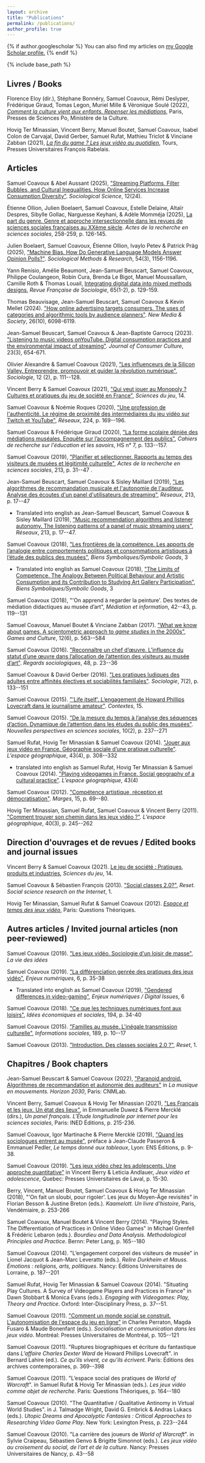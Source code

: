 ```yaml
---
layout: archive
title: "Publications"
permalink: /publications/
author_profile: true
---
```


{% if author.googlescholar %}
  You can also find my articles on <u><a href="{{author.googlescholar}}">my Google Scholar profile</a>.</u>
{% endif %}

{% include base_path %}

<!-- {% for post in site.publications reversed %}
  {% include archive-single.html %}
{% endfor %} -->

<!--A list limited to publications in English can be found [here]({{base_path}}/publications_en.html).
-->

## Livres / Books

Florence Eloy (dir.), Stéphane Bonnéry, Samuel Coavoux, Rémi Deslyper, Frédérique Giraud, Tomas Legon, Muriel Mille & Véronique Soulé (2022), [*Comment la culture vient aux enfants. Repenser les médiations*](https://www.pressesdesciencespo.fr/fr/book/?gcoi=27246100681300), Paris, Presses de Sciences Po, Ministère de la Culture.

Hovig Ter Minassian, Vincent Berry, Manuel Boutet, Samuel Coavoux, Isabel Colon de Carvajal, David Gerber, Samuel Rufat, Mathieu Triclot & Vinciane Zabban (2021), [*La fin du game ? Les jeux vidéo au quotidien*](https://pufr-editions.fr/produit/la-fin-du-game/), Tours, Presses Universitaires François Rabelais.

## Articles

Samuel Coavoux & Abel Aussant (2025), ["Streaming Platforms, Filter Bubbles, and Cultural Inequalities. How Online Services Increase Consumption Diversity"](http://dx.doi.org/10.15195/v12.a24). *Sociological Science*, 12(24).

Étienne Ollion, Julien Boelaert, Samuel Coavoux, Estelle Delaine, Altaïr Despres, Sibylle Gollac, Narguesse Keyhani, & Adèle Momméja (2025), [La part du genre. Genre et approche intersectionnelle dans les revues de sciences sociales françaises au XXème siècle](https://osf.io/qamux_v2). *Actes de la recherche en sciences sociales*, 258-259, p. 126-145.

Julien Boelaert, Samuel Coavoux, Étienne Ollion, Ivaylo Petev & Patrick Präg (2025), ["Machine Bias. How Do Generative Language Models Answer Opinion Polls?"](https://doi.org/10.1177/0049124125133058). *Sociological Methods & Research*, 54(3), 1156-1196.

Yann Renisio, Amélie Beaumont, Jean-Samuel Beuscart, Samuel Coavoux, Philippe Coulangeon, Robin Cura, Brenda Le Bigot, Manuel Moussallam, Camille Roth & Thomas Louail, [Integrating digital data into mixed methods designs](https://shs.cairn.info/revue-francaise-de-sociologie-2024-1-2-page-129?lang=en), *Revue Française de Sociologie*, 65(1-2), p. 129-159.

Thomas Beauvisage, Jean-Samuel Beuscart, Samuel Coavoux & Kevin Mellet (2024). ["How online advertising targets consumers. The uses of categories and algorithmic tools by audience planners"](https://journals.sagepub.com/doi/10.1177/14614448221146174). *New Media & Society*, 26(10), 6098-6119.

Jean-Samuel Beuscart, Samuel Coavoux & Jean-Baptiste Garrocq (2023). ["Listening to music videos onYouTube. Digital consumption practices and the environmental impact of streaming"](https://journals.sagepub.com/doi/full/10.1177/14695405221133266). *Journal of Consumer Culture*, 23(3), 654-671.

Olivier Alexandre & Samuel Coavoux (2021), ["Les influenceurs de la Silicon Valley. Entreprendre, promouvoir et guider la révolution numérique"](https://www-cairn-info.acces.bibliotheque-diderot.fr/revue-sociologie-2021-2-page-111.htm), *Sociologie*, 12 (2), p. 111--128.

Vincent Berry & Samuel Coavoux (2021), ["Qui veut jouer au Monopoly ? Cultures et pratiques du jeu de société en France"](https://journals.openedition.org/sdj/2819), *Sciences du jeu*, 14.

Samuel Coavoux & Noémie Roques (2020), ["Une profession de l'authenticité. Le régime de proximité des intermédiaires du jeu vidéo sur Twitch et YouTube"](https://www.cairn.info/revue-reseaux-2020-6-page-169.htm), *Réseaux*, 224, p. 169--196.

Samuel Coavoux & Frédérique Giraud (2020), ["La forme scolaire déniée des médiations muséales. Enquête sur l’accompagnement des publics"](https://journals.openedition.org/cres/4427), *Cahiers de recherche sur l'éducation et les savoirs*, HS n° 7, p. 133--157.

Samuel Coavoux (2019), ["Planifier et sélectionner. Rapports au temps des visiteurs de musées et légitimité culturelle"](https://www.cairn.info/revue-actes-de-la-recherche-en-sciences-sociales-2019-1-page-31.htm), *Actes de la recherche en sciences sociales*, 213, p. 31--47
[<i class="fa fa-file-pdf-o" aria-hidden="true"></i>](https://halshs.archives-ouvertes.fr/halshs-02119400/document).

Jean-Samuel Beuscart, Samuel Coavoux & Sisley Maillard (2019), ["Les algorithmes de recommandation musicale et l'autonomie de l'auditeur. Analyse des écoutes d'un panel d'utilisateurs de streaming"](https://www.cairn.info/revue-reseaux-2019-1-page-17.htm), *Réseaux*, 213, p. 17--47
[<i class="fa fa-file-pdf-o" aria-hidden="true"></i>](https://halshs.archives-ouvertes.fr/halshs-01639788v2/document)
+ Translated into english as Jean-Samuel Beuscart, Samuel Coavoux & Sisley Maillard (2019), ["Music recommendation algorithms and listener autonomy. The listening patterns of a panel of music streaming users"](https://www.cairn-int.info/article.php?ID_ARTICLE=E_RES_213_0017), *Réseaux*, 213, p. 17--47.

Samuel Coavoux (2018), ["Les frontières de la compétence. Les apports de l’analogie entre comportements politiques et consommations artistiques à l’étude des publics des musées"](https://revue.biens-symboliques.net/296), *Biens Symboliques/Symbolic Goods*, 3
[<i class="fa fa-file-pdf-o" aria-hidden="true"></i>](https://revue.biens-symboliques.net/296?file=1)

+ Translated into english as Samuel Coavoux (2018), ["The Limits of Competence. The Analogy Between Political Behaviour and Artistic Consumption and its Contribution to Studying Art Gallery Participation"](https://revue.biens-symboliques.net/298), *Biens Symboliques/Symbolic Goods*, 3
[<i class="fa fa-file-pdf-o" aria-hidden="true"></i>](https://revue.biens-symboliques.net/298?file=1)

Samuel Coavoux (2018), "'On apprend à regarder la peinture'. Des textes de médiation didactiques au musée d’art", *Médiation et information*, 42--43, p. 119--131
[<i class="fa fa-file-pdf-o" aria-hidden="true"></i>]({{base_path}}/files/Coavoux_2018_Expo_didactique_MEI.pdf)

Samuel Coavoux, Manuel Boutet & Vinciane Zabban (2017). ["What we know about games. A scientometric approach to *game studies* in the 2000s"](http://gac.sagepub.com/content/early/2016/11/17/1555412016676661.abstract), *Games and Culture*, 12(6), p. 563--584
[<i class="fa fa-file-pdf-o" aria-hidden="true"></i>]({{base_path}}/files/coavoux2016_game_studies.pdf)

Samuel Coavoux (2016). ["Reconnaître un chef d’œuvre. L’influence du statut d’une œuvre dans l’allocation de l’attention des visiteurs au musée d’art"](http://www.regards-sociologiques.fr/n49-2016-2). *Regards sociologiques*, 48, p. 23--36
[<i class="fa fa-file-pdf-o" aria-hidden="true"></i>]({{base_path}}/files/coavoux2016_statut.pdf)

Samuel Coavoux & David Gerber (2016). ["Les pratiques ludiques des adultes entre affinités électives et sociabilités familiales"](http://www.cairn.info/resume.php?ID_ARTICLE=SOCIO_072_0133). *Sociologie*, 7(2), p. 133--151
[<i class="fa fa-file-pdf-o" aria-hidden="true"></i>]({{base_path}}/files/coavoux2016_famille_jeu.pdf)

Samuel Coavoux (2015). ["'Life itself'. L’engagement de Howard Phillips Lovecraft dans le journalisme amateur"](http://contextes.revues.org/6031). *Contextes*, 15.

Samuel Coavoux (2015). ["De la mesure du temps à l’analyse des séquences d’action. Dynamique de l’attention dans les études du public des musées"](https://www.erudit.org/revue/npss/2015/v10/n2/1030269ar.html). *Nouvelles perspectives en sciences sociales*, 10(2), p. 237--271
[<i class="fa fa-file-pdf-o" aria-hidden="true"></i>]({{base_path}}/files/coavoux2015_visitor_studies.pdf)

Samuel Rufat, Hovig Ter Minassian & Samuel Coavoux (2014). ["Jouer aux jeux vidéo en France. Géographie sociale d’une pratique culturelle"](http://www.cairn.info/resume.php?ID_ARTICLE=EG_434_0308). *L’espace géographique*, 43(4), p. 308--332
[<i class="fa fa-file-pdf-o" aria-hidden="true"></i>]({{base_path}}/files/rufat2014_espace_geo.pdf)

+ translated into english as Samuel Rufat, Hovig Ter Minassian & Samuel Coavoux (2014). ["Playing videogames in France. Social geography of a cultural practice"](https://www.cairn-int.info/article-E_EG_434_0308--playing-video-games-in-france-social.htm). *L’espace géographique*, 43(4) 
[<i class="fa fa-file-pdf-o" aria-hidden="true"></i>]({{base_path}}/files/rufat2014_espace_geo_en.pdf)

Samuel Coavoux (2012). ["Compétence artistique, réception et démocratisation"](http://marges.revues.org/355). *Marges*, 15, p. 69--80.

Hovig Ter Minassian, Samuel Rufat, Samuel Coavoux & Vincent Berry (2011). ["Comment trouver son chemin dans les jeux vidéo ?"](http://www.cairn.info/resume.php?ID_ARTICLE=EG_403_0245). *L’espace géographique*, 40(3), p. 245--262
[<i class="fa fa-file-pdf-o" aria-hidden="true"></i>]({{base_path}}/files/terminassian2011_espace_geo.pdf)

## Direction d'ouvrages et de revues / Edited books and journal issues

Vincent Berry & Samuel Coavoux (2021). [Le jeu de société : Pratiques, produits et industries](https://journals.openedition.org/sdj/2784), *Sciences du jeu*, 14.

Samuel Coavoux & Sébastien François (2013). ["Social classes 2.0?"](http://reset.revues.org/90), *Reset. Social science research on the Internet*, 1.

Hovig Ter Minassian, Samuel Rufat & Samuel Coavoux (2012). [*Espace et temps des jeux vidéo*](http://www.questions-theoriques.com/produit/16/9782917131275/Espaces%20et%20temps%20des%20jeux%20video), Paris: Questions Théoriques.

## Autres articles / Invited journal articles (non peer-reviewed)

Samuel Coavoux (2019). ["Les jeux vidéo. Sociologie d'un loisir de masse"](https://laviedesidees.fr/Les-jeux-video-sociologie-d-un-loisir-de-masse.html), *La vie des idées*


Samuel Coavoux (2019). ["La différenciation genrée des pratiques des jeux vidéo"](http://www.annales.org/enjeux-numeriques/2019/resumes/juin/07-en-resum-FR-AN-juin-2019.html#07FR), *Enjeux numériques*, 6, p. 35-38
[<i class="fa fa-file-pdf-o" aria-hidden="true"></i>](http://www.annales.org/enjeux-numeriques/2019/en-2019-06/2019-06-7.pdf)

+ Translated into english as Samuel Coavoux (2019), ["Gendered differences in video-gaming"](http://www.annales.org/enjeux-numeriques/2019/resumes/juin/07-en-resum-FR-AN-juin-2019.html#07AN), *Enjeux numériques / Digital Issues*, 6
[<i class="fa fa-file-pdf-o" aria-hidden="true"></i>](http://www.annales.org/enjeux-numeriques/DG/2019/DG-2019-06/EnjNum19b_7Coavoux.pdf)

Samuel Coavoux (2018). ["Ce que les techniques numériques font aux loisirs"](https://www.cairn.info/revue-idees-economiques-et-sociales-2018-4-page-34.htm), *Idées économiques et sociales*, 194, p. 34-40

Samuel Coavoux (2015). ["Familles au musée. L'inégale transmission culturelle"](https://www.cairn.info/revue-informations-sociales-2015-4-page-8.htm), *Informations sociales*, 189, p. 10--17
[<i class="fa fa-file-pdf-o" aria-hidden="true"></i>]({{base_path}}/files/coavoux2015_famille_musee)

Samuel Coavoux (2013). ["Introduction. Des classes sociales 2.0 ?"](http://journals.openedition.org/reset/127), *Reset*, 1.

## Chapitres / Book chapters

Jean-Samuel Beuscart & Samuel Coavoux (2022), ["Paranoid android. Algorithmes de recommandation et autonomie des auditeurs"](https://cnmlab.fr/recueil/horizon-la-musique-en-2030/chapitre/10/) in *La musique en mouvements. Horizon 2030*, Paris: CNMLab.

Vincent Berry, Samuel Coavoux & Hovig Ter Minassian (2021), ["Les Français et les jeux. Un état des lieux"](https://books.openedition.org/ined/16475), in Emmanuelle Duwez & Pierre Mercklé (dirs.), *Un panel français. L'Étude longitudinale par internet pour les sciences sociales*, Paris: INED Éditions, p. 215-236.

Samuel Coavoux, Igor Martinache & Pierre Mercklé (2019), ["Quand les sociologues entrent au musée"](http://catalogue-editions.ens-lyon.fr/resources/titles/29021100604470/extras/Passeron_Preface.pdf), préface à Jean-Claude Passeron & Emmanuel Pedler, *Le temps donné aux tableaux*, Lyon: ENS Éditions, p. 9-38.

Samuel Coavoux (2019). ["Les jeux vidéo chez les adolescents. Une approche quantitative"](https://halshs.archives-ouvertes.fr/halshs-02021618/document) in Vincent Berry & Leticia Andlauer, *Jeux vidéo et adolescence*, Quebec: Presses Universitaires de Laval, p. 15-30.

Berry, Vincent, Manuel Boutet, Samuel Coavoux & Hovig Ter Minassian (2018), "'On fait un sloubi, pour rigoler'. Les jeux du Moyen-Âge revisités" in Florian Besson & Justine Breton (eds.). *Kaamelott. Un livre d'histoire*, Paris, Vendémiaire, p. 253-266

Samuel Coavoux, Manuel Boutet & Vincent Berry (2014). "Playing Styles. The Differentiation of Practices in Online Video Games" in Michael Grenfell & Frédéric Lebaron (eds.). *Bourdieu and Data Analysis. Methodological Principles and Practice*. Bernn: Peter Lang, p. 165--180
[<i class="fa fa-file-pdf-o" aria-hidden="true"></i>]({{base_path}}/files/coavoux2014_PlayingStyles.pdf)

Samuel Coavoux (2014). "L’engagement corporel des visiteurs de musée" in Lionel Jacquot & Jean-Marc Leveratto (eds.). *Relire Durkheim et Mauss. Émotions : religions, arts, politiques*. Nancy: Éditions Universitaires de Lorraine, p. 187--201
[<i class="fa fa-file-pdf-o" aria-hidden="true"></i>](https://halshs.archives-ouvertes.fr/halshs-01121670/document)

Samuel Rufat, Hovig Ter Minassian & Samuel Coavoux (2014). "Situating Play Cultures. A Survey of Videogame Players and Practices in France" in Dawn Stobbart & Monica Evans (eds.). *Engaging with Videogames: Play, Theory and Practice*. Oxford: Inter-Disciplinary Press, p. 37--51.

Samuel Coavoux (2011). ["Comment un monde social se construit. L'autonomisation de l'espace du jeu en ligne"](https://books.openedition.org/pum/9013) in Charles Perraton, Magda Fusaro & Maude Bonenfant (eds.). *Socialisation et communication dans les jeux vidéo*. Montréal: Presses Universitaires de Montréal, p. 105--121
[<i class="fa fa-file-pdf-o" aria-hidden="true"></i>]({{base_path}}/files/coavoux2011_autonomie_wow.pdf)

Samuel Coavoux (2011). "Ruptures biographiques et écriture du fantastique dans *L’affaire Charles Dexter Ward* de Howard Phillips Lovecraft". in Bernard Lahire (ed.). *Ce qu’ils vivent, ce qu’ils écrivent*. Paris: Éditions des archives contemporaines, p. 369--398
[<i class="fa fa-file-pdf-o" aria-hidden="true"></i>]({{base_path}}/files/coavoux2011_HPL_rupture.pdf)

Samuel Coavoux (2011). "L’espace social des pratiques de *World of Warcraft*". in Samuel Rufat & Hovig Ter Minassian (eds.). *Les jeux vidéo comme objet de recherche*. Paris: Questions Théoriques, p. 164--180
[<i class="fa fa-file-pdf-o" aria-hidden="true"></i>]({{base_path}}/files/coavoux2011_espace_social_wow.pdf)

Samuel Coavoux (2010). "The Quantitative / Qualitative Antinomy in Virtual World Studies". in J. Talmadge Wright, David G. Embrick & Andras Lukacs (eds.). *Utopic Dreams and Apocalyptic Fantasies : Critical Approaches to Researching Video Game Play*. New York: Lexington Press, p. 223--244
[<i class="fa fa-file-pdf-o" aria-hidden="true"></i>]({{base_path}}/files/coavoux2010_quanti_quali.pdf)

Samuel Coavoux (2010). "La carrière des joueurs de *World of Warcraft*". in Sylvie Craipeau, Sébastien Genvo & Brigitte Simonnot (eds.). *Les jeux vidéo au croisement du social, de l’art et de la culture*. Nancy: Presses Universitaires de Nancy, p. 43--58
[<i class="fa fa-file-pdf-o" aria-hidden="true"></i>]({{base_path}}/files/coavoux2010_carriere_wow.pdf)

<!--
## Book reviews (selection)

Samuel Coavoux (2017). "L'exposition blockbuster. Compte-rendu de Matti Bunzl, *In Search of a Lost Avant-garde*", *La vie des idées*,
[<i class="fa fa-external-link" aria-hidden="true"></i>](http://www.laviedesidees.fr/L-exposition-blockbuster.html)

Samuel Coavoux (2017). "Review of Wayne H. Brekhus, *Culture and Cognition*", *International Sociology*, 32(5), p. 632--634
[<i class="fa fa-external-link" aria-hidden="true"></i>](http://journals.sagepub.com/doi/full/10.1177/0268580917725276)

Samuel Coavoux (2016). "Review of Sam Friedman, *Comedy and Distinction*", *Lectures*
[<i class="fa fa-external-link" aria-hidden="true"></i>](http://journals.openedition.org/lectures/19758)

Samuel Coavoux (2015). "Compte-rendu de Paula Rabinowitz, *American Pulp. How Paperbacks Brought Modernism to Main Street*", *Lectures*
[<i class="fa fa-external-link" aria-hidden="true"></i>](http://journals.openedition.org/lectures/16808)

Samuel Coavoux (2014). "Compte-rendu de Stephen Turner, *American Sociology. From Pre-Disciplinary to Post-Normal*", *Lectures*
[<i class="fa fa-external-link" aria-hidden="true"></i>](http://journals.openedition.org/lectures/13763)

Samuel Coavoux (2013). "Compte-rendu de Muriel Darmon, *Classes préparatoires. La fabrique d'une jeunesse dominante*", *Lectures*
[<i class="fa fa-external-link" aria-hidden="true"></i>](http://journals.openedition.org/lectures/12566)

Samuel Coavoux (2013). "Compte-rendu de Marcel Mauss, *Techniques, technologie et civilisation*", *Lectures*
[<i class="fa fa-external-link" aria-hidden="true"></i>](http://journals.openedition.org/lectures/10288)

Samuel Coavoux (2013). "Review of Katherine W. Scheil, *She Hath Been Reading*", *International Sociology*, 28(5), p. 536--539
[<i class="fa fa-external-link" aria-hidden="true"></i>](http://iss.sagepub.com/content/28/5/536.full)

Samuel Coavoux (2012). "Compte-rendu de Sylvie Craipeau, *La société en jeu(x)*", *Réseaux*, 171, p. 230--232
[<i class="fa fa-external-link" aria-hidden="true"></i>](http://www.cairn.info/revue-reseaux-2012-1-p-217.htm)

Samuel Coavoux (2011). "Compte-rendu de Björn-Olav Dozo, *Mesures de l'écrivain*", *Contextes*,
[<i class="fa fa-external-link" aria-hidden="true"></i>](http://contextes.revues.org/4895)

Samuel Coavoux (2011). "Compte-rendu de Catherine Keller, Luc Massou & Pierre Morelli (eds.)", *Les non-usagers des TIC*, *Réseaux*, 167, p. 222--224
[<i class="fa fa-external-link" aria-hidden="true"></i>](http://www.cairn.info/resume.php?ID_ARTICLE=RES_167_0209)

Samuel Coavoux (2011). "Compte-rendu de Laurence Corroy et Emilie Roche, *La presse en France depuis 1945*", *Réseaux*, 165, p. 258--261
[<i class="fa fa-external-link" aria-hidden="true"></i>](http://www.cairn.info/resume.php?ID_ARTICLE=RES_165_0249)

Samuel Coavoux (2011). "Compte-rendu de Hélène Eck & Claire Blandin (eds.), *'La vie des femmes'. La presse féminine au XIX^e^ et XX^e^ siècles*", *Réseaux*, 165, p. 255-258
[<i class="fa fa-external-link" aria-hidden="true"></i>](http://www.cairn.info/resume.php?ID_ARTICLE=RES_165_0249)

Samuel Coavoux (2010). "Compte-rendu de Laurent Tessier, *Le Vietnam, un cinéma de l'apocalypse*", *Réseaux*, 160-161, p. 323--325
[<i class="fa fa-external-link" aria-hidden="true"></i>](http://www.cairn.info/resume.php?ID_ARTICLE=RES_160_0319)

Samuel Coavoux (2010). "Compte-rendu de Pierre Mœglin, *Les industries éducatives*", *Réseaux*, 164, p. 231--234
[<i class="fa fa-external-link" aria-hidden="true"></i>](http://www.cairn.info/resume.php?ID_ARTICLE=RES_164_0225)


Samuel Coavoux (2009). "Compte-rendu de Louis Pinto, *La théorie souveraine. Les philosophes français et la sociologie au XX^e^ siècle*", *Lectures*
[<i class="fa fa-external-link" aria-hidden="true"></i>](http://journals.openedition.org/lectures/860)


Samuel Coavoux (2008). "Compte-rendu de Howard Becker, *Comment parler de la société. Artistes, écrivains, chercheurs et représentations sociales*", *Lectures*
[<i class="fa fa-external-link" aria-hidden="true"></i>](http://journals.openedition.org/lectures/855)

Samuel Coavoux (2008). "Compte-rendu de Ian Hacking, *Entre science et réalité. La construction sociale de quoi ?*", *Lectures*
[<i class="fa fa-external-link" aria-hidden="true"></i>](http://journals.openedition.org/lectures/689)
-->
<!--
# Books and edited


# Book reviews
-->

